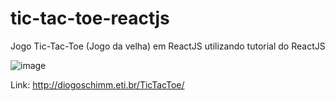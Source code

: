 # tic-tac-toe-reactjs
Jogo Tic-Tac-Toe (Jogo da velha) em ReactJS utilizando tutorial do ReactJS

![image](https://user-images.githubusercontent.com/30643035/73116489-7fd4d200-3f0d-11ea-908e-672cbba583f8.png)

Link: http://diogoschimm.eti.br/TicTacToe/
